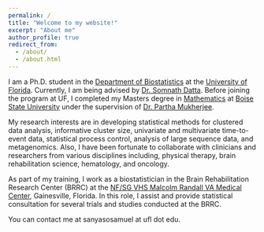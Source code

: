 ```yaml
---
permalink: /
title: "Welcome to my website!"
excerpt: "About me"
author_profile: true
redirect_from: 
  - /about/
  - /about.html
---
```


I am a Ph.D. student in the [Department of Biostatistics](http://biostat.ufl.edu/) at the [University of Florida](https://www.ufl.edu/). Currently, I am being advised by [Dr. Somnath Datta](https://www.somnathdatta.org/). Before joining the program at UF, I completed my Masters degree in [Mathematics](https://www.boisestate.edu/math/) at [Boise State University](https://www.boisestate.edu/) under the supervision of [Dr. Partha Mukherjee](https://www.isical.ac.in/~psm/).

My research interests are in developing statistical methods for clustered data analysis, informative cluster size, univariate and multivariate time-to-event data, statistical process control, analysis of large sequence data, and metagenomics. Also, I have been fortunate to collaborate with clinicians and researchers from various disciplines including, physical therapy, brain rehabilitation science, hematology, and oncology.

As part of my training, I work as a biostatistician in the Brain Rehabilitation Research Center (BRRC) at the [NF/SG VHS Malcolm Randall VA Medical Center](https://www.va.gov/north-florida-health-care/locations/malcom-randall-department-of-veterans-affairs-medical-center/), Gainesville, Florida. In this role, I assist and provide statistical consultation for several trials and studies conducted at the BRRC.

You can contact me at sanyasosamuel at ufl dot edu.
